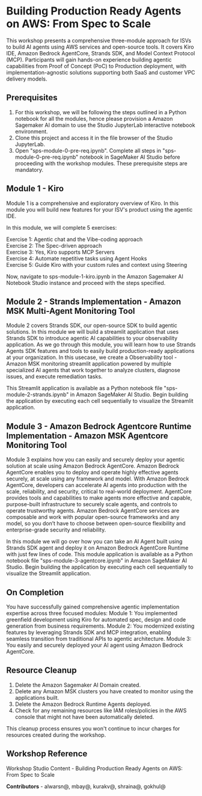 # Building Production Ready Agents on AWS: From Spec to Scale 

This workshop presents a comprehensive three-module approach for ISVs to build AI agents using AWS services and open-source tools. It covers Kiro IDE, Amazon Bedrock AgentCore, Strands SDK, and Model Context Protocol (MCP). Participants will gain hands-on experience building agentic capabilities from Proof of Concept (PoC) to Production deployment, with implementation-agnostic solutions supporting both SaaS and customer VPC delivery models.

## Prerequisites

1) For this workshop, we will be following the steps outlined in a Python notebook for all the modules, hence please provision a Amazon Sagemaker AI domain to use the Studio JupyterLab interactive notebook environment.
2) Clone this project and access it in the file browser of the Studio JupyterLab.
3) Open "sps-module-0-pre-req.ipynb". Complete all steps in "sps-module-0-pre-req.ipynb" notebook in SageMaker AI Studio before proceeding with the workshop modules. These prerequisite steps are mandatory.

## Module 1 - Kiro

Module 1 is a comprehensive and exploratory overview of Kiro. In this module you will build new features for your ISV's product using the agentic IDE.

In this module, we will complete 5 exercises:

Exercise 1: Agentic chat and the Vibe-coding approach  
Exercise 2: The Spec-driven approach  
Exercise 3: Yes, Kiro supports MCP Servers  
Exercise 4: Automate repetitive tasks using Agent Hooks  
Exercise 5: Guide Kiro with your custom rules and context using Steering

Now, navigate to sps-module-1-kiro.ipynb in the Amazon Sagemaker AI Notebook Studio instance and proceed with the steps specified.

## Module 2 - Strands Implementation - Amazon MSK Multi-Agent Monitoring Tool

Module 2 covers Strands SDK, our open-source SDK to build agentic solutions. In this module we will build a streamlit application that uses Strands SDK to introduce agentic AI capabilities to your observability application. As we go through this module, you will learn how to use Strands Agents SDK features and tools to easily build production-ready applications at your organization. In this usecase, we create a Observability tool - Amazon MSK monitoring streamlit application powered by multiple specialized AI agents that work together to analyze clusters, diagnose issues, and execute remediation tasks.

This Streamlit application is available as a Python notebook file "sps-module-2-strands.ipynb" in Amazon SageMaker AI Studio. Begin building the application by executing each cell sequentially to visualize the Streamlit application.

## Module 3 - Amazon Bedrock Agentcore Runtime Implementation - Amazon MSK Agentcore Monitoring Tool

Module 3 explains how you can easily and securely deploy your agentic solution at scale using Amazon Bedrock AgentCore. Amazon Bedrock AgentCore enables you to deploy and operate highly effective agents securely, at scale using any framework and model. With Amazon Bedrock AgentCore, developers can accelerate AI agents into production with the scale, reliability, and security, critical to real-world deployment. AgentCore provides tools and capabilities to make agents more effective and capable, purpose-built infrastructure to securely scale agents, and controls to operate trustworthy agents. Amazon Bedrock AgentCore services are composable and work with popular open-source frameworks and any model, so you don’t have to choose between open-source flexibility and enterprise-grade security and reliability.

In this module we will go over how you can take an AI Agent built using Strands SDK agent and deploy it on Amazon Bedrock AgentCore Runtime with just few lines of code. This module application is available as a Python notebook file "sps-module-3-agentcore.ipynb" in Amazon SageMaker AI Studio. Begin building the application by executing each cell sequentially to visualize the Streamlit application.

## On Completion

You have successfully gained comprehensive agentic implementation expertise across three focused modules:
Module 1: You implemented greenfield development using Kiro for automated spec, design and code generation from business requirements.
Module 2: You modernized existing features by leveraging Strands SDK and MCP integration, enabling seamless transition from traditional APIs to agentic architecture.
Module 3: You easily and securely deployed your AI agent using Amazon Bedrock AgentCore.

## Resource Cleanup

1) Delete the Amazon Sagemaker AI Domain created.
2) Delete any Amazon MSK clusters you have created to monitor using the applications built.
3) Delete the Amazon Bedrock Runtime Agents deployed.
4) Check for any remaining resources like IAM roles/policies in the AWS console that might not have been automatically deleted.

This cleanup process ensures you won't continue to incur charges for resources created during the workshop.

## Workshop Reference

Workshop Studio Content - Building Production Ready Agents on AWS: From Spec to Scale

**Contributors** - alwarsn@, mbay@, kurakv@, shraina@, gokhul@



